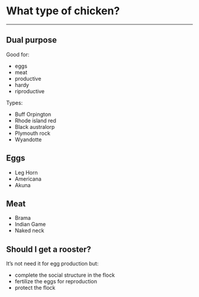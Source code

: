 # What type of chicken?

---
## Dual purpose
Good for:

- eggs
- meat
- productive
- hardy
- riproductive

Types:

- Buff Orpington
- Rhode island red
- Black australorp
- Plymouth rock
- Wyandotte

## Eggs
- Leg Horn
- Americana
- Akuna

## Meat
- Brama
- Indian Game
- Naked neck

## Should I get a rooster?
It’s not need it for egg production but:
- complete the social structure in the flock
- fertilize the eggs for reproduction
- protect the flock